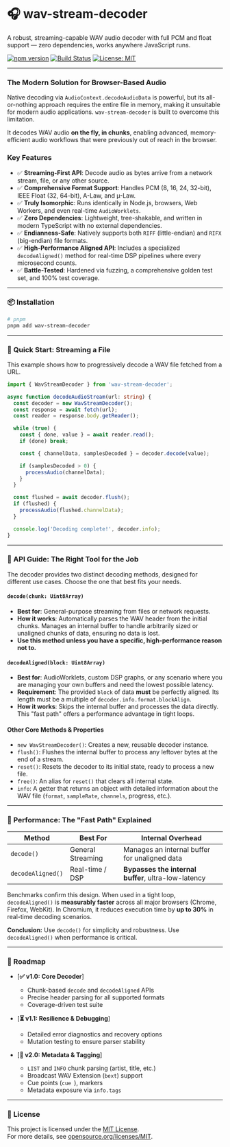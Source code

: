 # 🎧 wav-stream-decoder

A robust, streaming-capable WAV audio decoder with full PCM and float support — zero dependencies, works anywhere JavaScript runs.

[![npm version](https://img.shields.io/npm/v/wav-stream-decoder.svg)](https://www.npmjs.com/package/wav-stream-decoder)
[![Build Status](https://img.shields.io/github/actions/workflow/status/dekzer-oss/wav-stream-decoder/main.yml?branch=main)](https://github.com/dekzer-oss/wav-stream-decoder/actions)
[![License: MIT](https://img.shields.io/badge/License-MIT-blue.svg)](https://opensource.org/licenses/MIT)

---

### The Modern Solution for Browser-Based Audio

Native decoding via `AudioContext.decodeAudioData` is powerful, but its all-or-nothing approach requires the entire file in memory, making it unsuitable for modern audio applications. `wav-stream-decoder` is built to overcome this limitation.

It decodes WAV audio **on the fly, in chunks**, enabling advanced, memory-efficient audio workflows that were previously out of reach in the browser.

### Key Features

* ✅ **Streaming-First API**: Decode audio as bytes arrive from a network stream, file, or any other source.
* ✅ **Comprehensive Format Support**: Handles PCM (8, 16, 24, 32-bit), IEEE Float (32, 64-bit), A-Law, and µ-Law.
* ✅ **Truly Isomorphic**: Runs identically in Node.js, browsers, Web Workers, and even real-time `AudioWorklets`.
* ✅ **Zero Dependencies**: Lightweight, tree-shakable, and written in modern TypeScript with no external dependencies.
* ✅ **Endianness-Safe**: Natively supports both `RIFF` (little-endian) and `RIFX` (big-endian) file formats.
* ✅ **High-Performance Aligned API**: Includes a specialized `decodeAligned()` method for real-time DSP pipelines where every microsecond counts.
* ✅ **Battle-Tested**: Hardened via fuzzing, a comprehensive golden test set, and 100% test coverage.

---

### 📦 Installation

```bash
# pnpm
pnpm add wav-stream-decoder
````

---

### 📘 Quick Start: Streaming a File

This example shows how to progressively decode a WAV file fetched from a URL.

```ts
import { WavStreamDecoder } from 'wav-stream-decoder';

async function decodeAudioStream(url: string) {
  const decoder = new WavStreamDecoder();
  const response = await fetch(url);
  const reader = response.body.getReader();

  while (true) {
    const { done, value } = await reader.read();
    if (done) break;

    const { channelData, samplesDecoded } = decoder.decode(value);

    if (samplesDecoded > 0) {
      processAudio(channelData);
    }
  }

  const flushed = await decoder.flush();
  if (flushed) {
    processAudio(flushed.channelData);
  }

  console.log('Decoding complete!', decoder.info);
}
```

---

### 🔬 API Guide: The Right Tool for the Job

The decoder provides two distinct decoding methods, designed for different use cases. Choose the one that best fits your needs.

#### `decode(chunk: Uint8Array)`

* **Best for**: General-purpose streaming from files or network requests.
* **How it works**: Automatically parses the WAV header from the initial chunks. Manages an internal buffer to handle arbitrarily sized or unaligned chunks of data, ensuring no data is lost.
* **Use this method unless you have a specific, high-performance reason not to.**

#### `decodeAligned(block: Uint8Array)`

* **Best for**: AudioWorklets, custom DSP graphs, or any scenario where you are managing your own buffers and need the lowest possible latency.
* **Requirement**: The provided `block` of data **must** be perfectly aligned. Its length must be a multiple of `decoder.info.format.blockAlign`.
* **How it works**: Skips the internal buffer and processes the data directly. This "fast path" offers a performance advantage in tight loops.

#### Other Core Methods & Properties

* `new WavStreamDecoder()`: Creates a new, reusable decoder instance.
* `flush()`: Flushes the internal buffer to process any leftover bytes at the end of a stream.
* `reset()`: Resets the decoder to its initial state, ready to process a new file.
* `free()`: An alias for `reset()` that clears all internal state.
* `info`: A getter that returns an object with detailed information about the WAV file (`format`, `sampleRate`, `channels`, progress, etc.).

---

### 🚀 Performance: The "Fast Path" Explained

| Method            | Best For          | Internal Overhead                                   |
|-------------------|-------------------|-----------------------------------------------------|
| `decode()`        | General Streaming | Manages an internal buffer for unaligned data       |
| `decodeAligned()` | Real-time / DSP   | **Bypasses the internal buffer**, ultra-low-latency |

Benchmarks confirm this design. When used in a tight loop, `decodeAligned()` is **measurably faster** across all major browsers (Chrome, Firefox, WebKit). In Chromium, it reduces execution time by **up to 30%** in real-time decoding scenarios.

**Conclusion:**
Use `decode()` for simplicity and robustness. Use `decodeAligned()` when performance is critical.

---

### 🧭 Roadmap

* \[**✅ v1.0: Core Decoder**]

    * Chunk-based `decode` and `decodeAligned` APIs
    * Precise header parsing for all supported formats
    * Coverage-driven test suite

* \[**⏳ v1.1: Resilience & Debugging**]

    * Detailed error diagnostics and recovery options
    * Mutation testing to ensure parser stability

* \[**🚀 v2.0: Metadata & Tagging**]

    * `LIST` and `INFO` chunk parsing (artist, title, etc.)
    * Broadcast WAV Extension (`bext`) support
    * Cue points (`cue `), markers
    * Metadata exposure via `info.tags`

---

### 🪪 License

This project is licensed under the [MIT License](./LICENSE).  
For more details, see [opensource.org/licenses/MIT](https://opensource.org/licenses/MIT).
